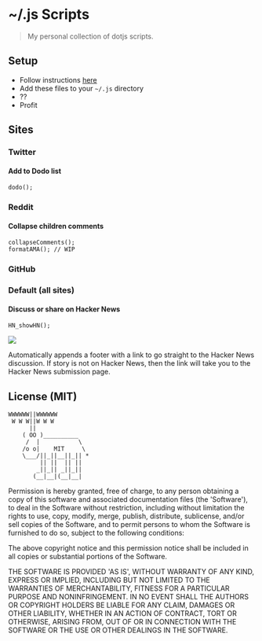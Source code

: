 ~/.js Scripts
=============

> My personal collection of dotjs scripts.

## Setup

- Follow instructions [here](https://github.com/defunkt/dotjs)
- Add these files to your `~/.js` directory
- ??
- Profit

## Sites

### Twitter

#### Add to Dodo list

```
dodo();
```

### Reddit

#### Collapse children comments

```
collapseComments();
formatAMA(); // WIP
```

### GitHub

### Default (all sites)

#### Discuss or share on Hacker News

```
HN_showHN();
```

![](https://s3.amazonaws.com/f.cl.ly/items/0R0Q2J1k2f393d0L1I2s/Screen%20Shot%202014-12-24%20at%206.11.41%20PM.png)

Automatically appends a footer with a link to go straight to the Hacker News discussion. If story is not on Hacker News, then the link will take you to the Hacker News submission page.

## License (MIT)

    WWWWWW||WWWWWW
     W W W||W W W
          ||
        ( OO )__________
         /  |           \
        /o o|    MIT     \
        \___/||_||__||_|| *
             || ||  || ||
            _||_|| _||_||
           (__|__|(__|__|

Permission is hereby granted, free of charge, to any person obtaining a copy of this software and associated documentation files (the 'Software'), to deal in the Software without restriction, including without limitation the rights to use, copy, modify, merge, publish, distribute, sublicense, and/or sell copies of the Software, and to permit persons to whom the Software is furnished to do so, subject to the following conditions:

The above copyright notice and this permission notice shall be included in all copies or substantial portions of the Software.

THE SOFTWARE IS PROVIDED 'AS IS', WITHOUT WARRANTY OF ANY KIND, EXPRESS OR IMPLIED, INCLUDING BUT NOT LIMITED TO THE WARRANTIES OF MERCHANTABILITY, FITNESS FOR A PARTICULAR PURPOSE AND NONINFRINGEMENT. IN NO EVENT SHALL THE AUTHORS OR COPYRIGHT HOLDERS BE LIABLE FOR ANY CLAIM, DAMAGES OR OTHER LIABILITY, WHETHER IN AN ACTION OF CONTRACT, TORT OR OTHERWISE, ARISING FROM, OUT OF OR IN CONNECTION WITH THE SOFTWARE OR THE USE OR OTHER DEALINGS IN THE SOFTWARE.
